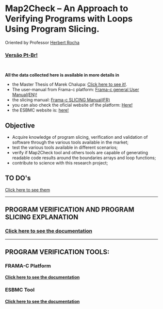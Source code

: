 # **Map2Check – An Approach to Verifying Programs with Loops Using Program Slicing.**

Oriented by Professor [Herbert Rocha](https://github.com/hbgit)

### [Versão Pt-Br!](./extras/translations/READMEptbr.md)

<br>

**All the data collected here is available in more details in**

-   the Master Thesis of Marek Chalupa: [Click here to see it!](./materials/thesis_PIBIC.pdf).
-   The user-manual from Frama-c platform: [Frama-c general User Manual(EN)!](./materials/frama-c-user-manual.pdf)
-   the slicing manual: [Frama-c SLICING Manual(FR)](./materials/frama-c-slicing-documentation-french.pdf)
-   you can also check the oficial website of the platform: [Here!](https://frama-c.com/index.html)
-   the ESBMC website is: [here!](http://esbmc.org/)

## **Objective**

-   Acquire knowledge of program slicing, verification and validation of software through the various tools available in the market;
-   test the various tools available in different scenarios;
-   verify if Map2Check tool and others tools are capable of generating readable code results around the boundaries arrays and loop functions;
-   contribute to science with this research project;

## **TO DO's**

[Click here to see them](./TODO.md)

---

## **PROGRAM VERIFICATION AND PROGRAM SLICING EXPLANATION**

### [Click here to see the documentation](./PSDefinitions.md)

---

## **PROGRAM VERIFICATION TOOLS:**

### **FRAMA-C Platform**

#### [Click here to see the documentation](./extras/frama-c/FramacTool.md)

### **ESBMC Tool**

#### [Click here to see the documentation](./extras/esbmc/esbmcTool.md)
